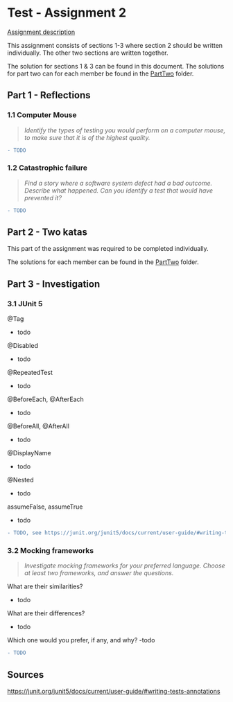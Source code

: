 # Test - Assignment 2

[Assignment description](./assignment-02.pdf)

This assignment consists of sections 1-3 where section 2 should be written individually. The other two sections are written together.

The solution for sections 1 & 3 can be found in this document. The solutions for part two can for each member be found in the [PartTwo](./PartTwo) folder.

## Part 1 - Reflections

### 1.1 Computer Mouse
> _Identify the types of testing you would perform on a computer mouse, to make sure that it is of the highest quality._

```diff
- TODO
```

### 1.2 Catastrophic failure
> _Find a story where a software system defect had a bad outcome. Describe what happened. Can you identify a test that would have prevented it?_

```diff
- TODO
```

## Part 2 - Two katas
This part of the assignment was required to be completed individually. 

The solutions for each member can be found in the [PartTwo](/PartTwo) folder.

## Part 3 - Investigation

### 3.1 JUnit 5

@Tag
- todo

@Disabled
- todo

@RepeatedTest
- todo

@BeforeEach, @AfterEach
- todo

@BeforeAll, @AfterAll
- todo

@DisplayName
- todo

@Nested
- todo

assumeFalse, assumeTrue
- todo


```diff
- TODO, see https://junit.org/junit5/docs/current/user-guide/#writing-tests-annotations
```

### 3.2 Mocking frameworks
> _Investigate mocking frameworks for your preferred language. Choose at least two frameworks, and answer the questions._


What are their similarities?
- todo

What are their differences?
- todo

Which one would you prefer, if any, and why?
-todo 


```diff
- TODO
```


## Sources
https://junit.org/junit5/docs/current/user-guide/#writing-tests-annotations
